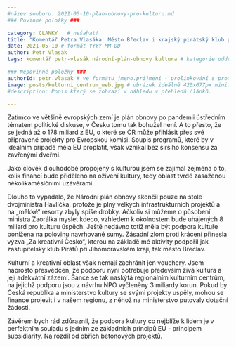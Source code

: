 ```yaml
---
#název souboru: 2021-05-10-plan-obnovy-pro-kulturu.md
### Povinné položky ###

category: CLANKY   # nešahat!
title: "Komentář Petra Vlasáka: Město Břeclav i krajský pirátský klub podpořily kulturu v Národním plánu obnovy"
date: 2021-05-10 # formát YYYY-MM-DD
author: Petr Vlasák
tags: komentář petr-vlasák národní-plán-obnovy kultura # kategorie odděleny mezerami, např. volby zemědělství životní-prostředí piráti (viz https://jihomoravsky.pirati.cz/tags/)

### Nepovinné položky ###
authorId: petr.vlasak # ve formátu jmeno.prijmeni - prolinkování s profilem přes uid
image: posts/kulturni_centrum_web.jpg # obrázek ideálně 420x677px minifikovaný přes https://tinypng.com/
#description: Popis který se zobrazí v náhledu v přehledů článků.

---
```


Zatímco ve většině evropských zemí je plán obnovy po pandemii ústředním tématem politické diskuse, v Česku tomu tak bohužel není. A to přesto, že se jedná až o 178 miliard z EU, o které se ČR může přihlásit přes své připravené projekty pro Evropskou komisi. Soupis programů, které by v ideálním případě měla EU proplatit, však vznikal bez širšího konsensu za zavřenými dveřmi. 

Jako člověk dlouhodobě propojený s kulturou jsem se zajímal zejména o to, kolik financí bude přiděleno na oživení kultury, tedy oblast tvrdě zasaženou několikaměsíčními uzávěrami. 

Dlouho to vypadalo, že Národní plán obnovy skončil pouze na stole dvojministra Havlíčka, protože je plný velkých infrastrukturních projektů a na „měkké“ resorty zbyly spíše drobky. Ačkoliv si můžeme o působení ministra Zaorálka myslet kdeco, vzhledem k okolnostem bude uhájených 8 miliard pro kulturu úspěch. Ještě nedávno totiž měla být podpora kultuře ponížena na polovinu navrhované sumy. Zásadní zlom proti krácení přinesla výzva „Za kreativní Česko“, kterou na základě mé aktivity podpořil jak zastupitelský klub Pirátů při Jihomoravském kraji, tak město Břeclav. 

Kulturní a kreativní oblast však nemají zachránit jen vouchery. Jsem naprosto přesvědčen, že podporu nyní potřebuje především živá kultura a její adekvátní zázemí. Šance se tak naskýtá regionálním kulturním centrům, na jejichž podporu jsou z návrhu NPO vyčleněny 3 miliardy korun. Pokud by Česká republika a ministerstvo kultury se svými projekty uspěly, mohou se finance projevit i v našem regionu, z něhož na ministerstvo putovaly dotační žádosti. 

Závěrem bych rád zdůraznil, že podpora kultury co nejblíže k lidem je v perfektním souladu s jedním ze základních principů EU - principem subsidiarity. Na rozdíl od obřích betonových projektů.     
 

